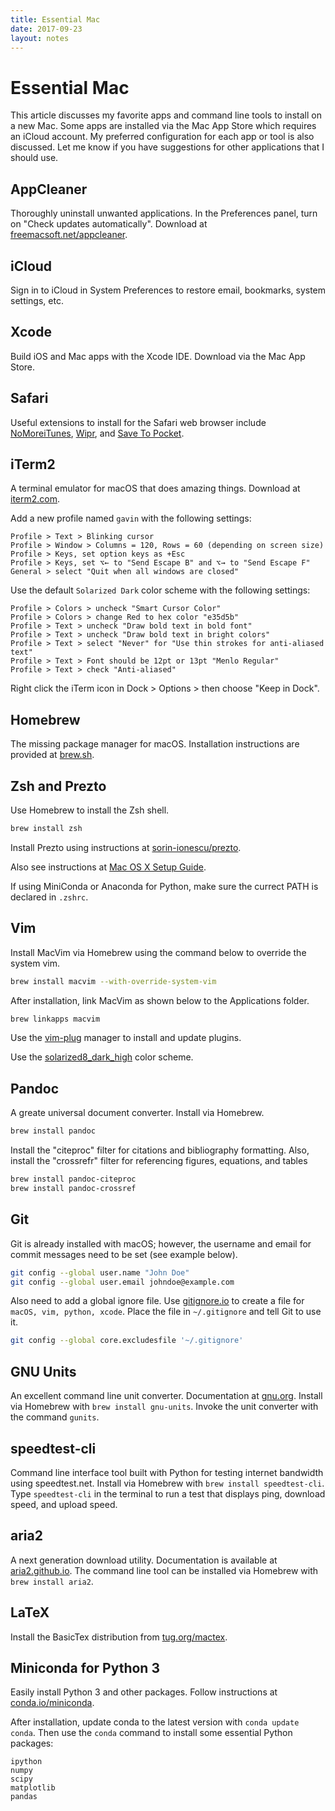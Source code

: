 ```yaml
---
title: Essential Mac
date: 2017-09-23
layout: notes
---
```


# Essential Mac

This article discusses my favorite apps and command line tools to install on a
new Mac. Some apps are installed via the Mac App Store which requires an iCloud
account. My preferred configuration for each app or tool is also discussed. Let
me know if you have suggestions for other applications that I should use.

## AppCleaner

Thoroughly uninstall unwanted applications. In the Preferences panel, turn on
"Check updates automatically". Download at
[freemacsoft.net/appcleaner](https://freemacsoft.net/appcleaner/).

## iCloud

Sign in to iCloud in System Preferences to restore email, bookmarks, system
settings, etc.

## Xcode

Build iOS and Mac apps with the Xcode IDE. Download via the Mac App Store.

## Safari

Useful extensions to install for the Safari web browser include
[NoMoreiTunes](http://nomoreitunes.einserver.de),
[Wipr](http://giorgiocalderolla.com), and [Save To
Pocket](https://getpocket.com/safari/).

## iTerm2

A terminal emulator for macOS that does amazing things. Download at
[iterm2.com](http://www.iterm2.com).

Add a new profile named `gavin` with the following settings:

```
Profile > Text > Blinking cursor
Profile > Window > Columns = 120, Rows = 60 (depending on screen size)
Profile > Keys, set option keys as +Esc
Profile > Keys, set ⌥← to "Send Escape B" and ⌥→ to "Send Escape F"
General > select "Quit when all windows are closed"
```

Use the default `Solarized Dark` color scheme with the following settings:

```
Profile > Colors > uncheck "Smart Cursor Color"
Profile > Colors > change Red to hex color "e35d5b"
Profile > Text > uncheck "Draw bold text in bold font"
Profile > Text > uncheck "Draw bold text in bright colors"
Profile > Text > select "Never" for "Use thin strokes for anti-aliased text"
Profile > Text > Font should be 12pt or 13pt "Menlo Regular"
Profile > Text > check "Anti-aliased"
```

Right click the iTerm icon in Dock > Options > then choose "Keep in Dock".

## Homebrew

The missing package manager for macOS. Installation instructions are provided
at [brew.sh](http://brew.sh).

## Zsh and Prezto

Use Homebrew to install the Zsh shell.

```bash
brew install zsh
```

Install Prezto using instructions at [sorin-ionescu/prezto](https://github.com/sorin-ionescu/prezto).

Also see instructions at [Mac OS X Setup Guide](http://sourabhbajaj.com/mac-setup/iTerm/zsh.html).

If using MiniConda or Anaconda for Python, make sure the currect PATH is declared in `.zshrc`.

## Vim

Install MacVim via Homebrew using the command below to override the system vim.

```bash
brew install macvim --with-override-system-vim
```

After installation, link MacVim as shown below to the Applications folder.

```bash
brew linkapps macvim
```

Use the [vim-plug](https://github.com/junegunn/vim-plug) manager to install and
update plugins.

Use the [solarized8_dark_high](https://github.com/lifepillar/vim-solarized8)
color scheme.

## Pandoc

A greate universal document converter. Install via Homebrew.

```bash
brew install pandoc
```

Install the "citeproc" filter for citations and bibliography formatting. Also,
install the "crossrefr" filter for referencing figures, equations, and tables

```bash
brew install pandoc-citeproc
brew install pandoc-crossref
```

## Git

Git is already installed with macOS; however, the username and email for commit
messages need to be set (see example below).

```bash
git config --global user.name "John Doe"
git config --global user.email johndoe@example.com
```

Also need to add a global ignore file. Use
[gitignore.io](https://www.gitignore.io) to create a file for `macOS, vim,
python, xcode`. Place the file in `~/.gitignore` and tell Git to use it.

```bash
git config --global core.excludesfile '~/.gitignore'
```

## GNU Units

An excellent command line unit converter. Documentation at
[gnu.org](https://www.gnu.org/software/units/). Install via Homebrew with `brew
install gnu-units`. Invoke the unit converter with the command `gunits`.

## speedtest-cli

Command line interface tool built with Python for testing internet bandwidth
using speedtest.net. Install via Homebrew with `brew install speedtest-cli`.
Type `speedtest-cli` in the terminal to run a test that displays ping, download
speed, and upload speed.

## aria2

A next generation download utility. Documentation is available at
[aria2.github.io](https://aria2.github.io). The command line tool can be
installed via Homebrew with `brew install aria2`.

## LaTeX

Install the BasicTex distribution from [tug.org/mactex](http://www.tug.org/mactex/).

## Miniconda for Python 3

Easily install Python 3 and other packages. Follow instructions at
[conda.io/miniconda](https://conda.io/miniconda.html).

After installation, update conda to the latest version with `conda update
conda`. Then use the `conda` command to install some essential Python packages:

```
ipython
numpy
scipy
matplotlib
pandas
```


